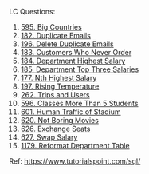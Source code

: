 LC Questions:

1. [595. Big Countries](https://leetcode.com/problems/big-countries/description/)
2. [182. Duplicate Emails](https://leetcode.com/problems/duplicate-emails/description/)
3. [196. Delete Duplicate Emails](https://leetcode.com/problems/delete-duplicate-emails/description/)
4. [183. Customers Who Never Order](https://leetcode.com/problems/customers-who-never-order/description/)
5. [184. Department Highest Salary](https://leetcode.com/problems/department-highest-salary/description/)
6. [185. Department Top Three Salaries](https://leetcode.com/problems/department-top-three-salaries/description/)
7. [177. Nth Highest Salary](https://leetcode.com/problems/nth-highest-salary/description/)
8. [197. Rising Temperature](https://leetcode.com/problems/rising-temperature/description/)
9. [262. Trips and Users](https://leetcode.com/problems/trips-and-users/description/)
10. [596. Classes More Than 5 Students](https://leetcode.com/problems/classes-more-than-5-students/description/)
11. [601. Human Traffic of Stadium](https://leetcode.com/problems/human-traffic-of-stadium/description/)
12. [620. Not Boring Movies](https://leetcode.com/problems/not-boring-movies/description/)
13. [626. Exchange Seats](https://leetcode.com/problems/exchange-seats/description/)
14. [627. Swap Salary](https://leetcode.com/problems/swap-salary/description/)
15. [1179. Reformat Department Table](https://leetcode.com/problems/reformat-department-table/description/)

Ref: https://www.tutorialspoint.com/sql/
